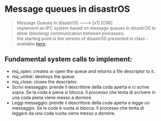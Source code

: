 # Message queues in disastrOS

> Message Queues in disastrOS ---> [x1] [C98]  
> implement an IPC system based on message queues in disastrOS to allow (blocking) communication between processes;  
> the starting point is the version of disastrOS presented in class -  
> available [here](https://gitlab.com/grisetti/sistemi_operativi_2019_20/-/tree/master/source/08_disastrOS/disastrOS_04_resources).
 
## Fundamental system calls to implement:  
* mq_open: creates or open the queue and returns a file descriptor to it.  
* mq_unlink: destroys the queue.  
* mq_close: closes the descriptor.  
* Scrivi messaggio: prende il descrittore della coda aperta e ci scrive sopra. Se la coda è piena si blocca. Il processo che tenta di scrivere in una coda piena viene messo a dormire.  
* Leggi messaggio: prende il descrittore della coda aperta e legge un messaggio. Se la coda è vuota si blocca. Il processo che tenta di leggere da una coda vuota viene messo a dormire.  


